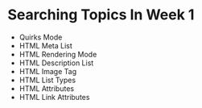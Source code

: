 # Searching Topics In Week 1

- Quirks Mode
- HTML Meta List
- HTML Rendering Mode
- HTML Description List
- HTML Image Tag
- HTML List Types
- HTML Attributes
- HTML Link Attributes
